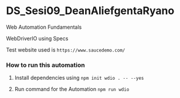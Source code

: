 # DS_Sesi09_DeanAliefgentaRyano
Web Automation Fundamentals

WebDriverIO using Specs

Test website used is `https://www.saucedemo.com/`

### How to run this automation

1. Install dependencies using
   `npm init wdio . -- --yes`

2. Run command for the Automation
   `npm run wdio`
